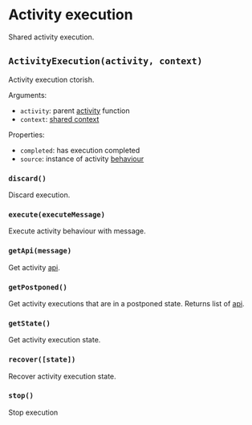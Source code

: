 Activity execution
==================

Shared activity execution.

## `ActivityExecution(activity, context)`

Activity execution ctorish.

Arguments:
- `activity`: parent [activity](/docs/Activity.md) function
- `context`: [shared context](/docs/Context.md)

Properties:
- `completed`: has execution completed
- `source`: instance of activity [behaviour](/docs/Extend.md)

### `discard()`

Discard execution.

### `execute(executeMessage)`

Execute activity behaviour with message.

### `getApi(message)`

Get activity [api](/docs/SharedApi.md).

### `getPostponed()`

Get activity executions that are in a postponed state. Returns list of [api](/docs/SharedApi.md).

### `getState()`

Get activity execution state.

### `recover([state])`

Recover activity execution state.

### `stop()`

Stop execution
